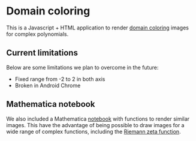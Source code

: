 # Domain coloring

This is a Javascript + HTML application to render [domain coloring](https://en.wikipedia.org/wiki/Domain_coloring)
images for complex polynomials.

## Current limitations

Below are some limitations we plan to overcome in the future:

- Fixed range from -2 to 2 in both axis
- Broken in Android Chrome

## Mathematica notebook

We also included a Mathematica [notebook](mathematica/DomainColoring.nb) with functions to render
similar images. This have the advantage of being possible to draw images for a wide range of complex
functions, including the [Riemann zeta function](https://en.wikipedia.org/wiki/Riemann_zeta_function).
